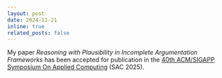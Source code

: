 ```yaml
---
layout: post
date: 2024-11-21
inline: true
related_posts: false
---
```


My paper *Reasoning with Plausibility in Incomplete Argumentation Frameworks* has been accepted for publication in the [40th ACM/SIGAPP Symposium On Applied Computing](https://www.sigapp.org/sac/sac2025/index.php) (SAC 2025).
